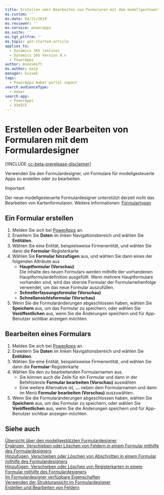 ```yaml
---
title: Erstellen oder Bearbeiten von Formularen mit dem modellgesteuerten Formulardesigner | MicrosoftDocs
ms.custom: ''
ms.date: 04/21/2019
ms.reviewer: ''
ms.service: powerapps
ms.suite: ''
ms.tgt_pltfrm: ''
ms.topic: get-started-article
applies_to:
  - Dynamics 365 (online)
  - Dynamics 365 Version 9.x
  - PowerApps
author: Aneesmsft
ms.author: matp
manager: kvivek
tags:
  - PowerApps maker portal impact
search.audienceType:
  - maker
search.app:
  - PowerApps
  - D365CE
---
```


# <a name="create-or-edit-forms-using-the-form-designer"></a>Erstellen oder Bearbeiten von Formularen mit dem Formulardesigner 
[!INCLUDE [cc-beta-prerelease-disclaimer](../../includes/cc-beta-prerelease-disclaimer.md)]

Verwenden Sie den Formulardesigner, um Formulare für modellgesteuerte Apps zu erstellen oder zu bearbeiten. 

> [!IMPORTANT]
> Der neue modellgesteuerte Formulardesigner unterstützt derzeit nicht das Bearbeiten von Kartenformularen. Weitere Informationen: [Formulartypen](types-forms.md)

## <a name="create-a-form"></a>Ein Formular erstellen 
1. Melden Sie sich bei [PowerApps](https://web.powerapps.com/?utm_source=padocs&utm_medium=linkinadoc&utm_campaign=referralsfromdoc) an. 
2. Erweitern Sie **Daten** im linken Navigationsbereich und wählen Sie **Entitäten**. 
3. Wählen Sie eine Entität, beispielsweise Firmenentität, und wählen Sie dann die **Formular**-Registerkarte 
4. Wählen Sie **Formular hinzufügen** aus, und wählen Sie dann eines der folgenden Attribute aus
    - **Hauptformular (Vorschau)**  
    Die Inhalte des neuen Formulars werden mithilfe der vorhandenen Hauptformulardefinition ausgefüllt. Wenn mehrere Hauptformulare vorhanden sind, wird das oberste Formular der Formularreihenfolge verwendet, um das neue Formular auszufüllen. 
    - **Schnellerfassungsformular (Vorschau)**
    - **Schnellansichtsformular (Vorschau)**
5. Wenn Sie die Formularänderungen abgeschlossen haben, wählen Sie **Speichern** aus, um das Formular zu speichern, oder wählen Sie **Veröffentlichen** aus, wenn Sie die Änderungen speichern und für App-Benutzer sichtbar anzeigen möchten.  

## <a name="edit-a-form"></a>Bearbeiten eines Formulars 
1. Melden Sie sich bei [PowerApps](https://web.powerapps.com/?utm_source=padocs&utm_medium=linkinadoc&utm_campaign=referralsfromdoc) an. 
2. Erweitern Sie **Daten** im linken Navigationsbereich und wählen Sie **Entitäten**. 
3. Wählen Sie eine Entität, beispielsweise Firmenentität, und wählen Sie dann die **Formular**-Registerkarte
4. Wählen Sie den zu bearbeitenden Formularnamen aus.  
    - Sie können auch die Zeile für ein Formular und dann in der Befehlsleiste **Formular bearbeiten (Vorschau)** auswählen
    - Eine weitere Alternative ist, **...** neben dem Formularnamen und dann im Menü **Formular bearbeiten (Vorschau)** auszuwählen. 
5. Wenn Sie die Formularänderungen abgeschlossen haben, wählen Sie **Speichern** aus, um das Formular zu speichern, oder wählen Sie **Veröffentlichen** aus, wenn Sie die Änderungen speichern und für App-Benutzer sichtbar anzeigen möchten. 

## <a name="see-also"></a>Siehe auch
[Übersicht über den modellgestützten Formulardesigner](form-designer-overview.md)  
[Ergänzen, Verschieben oder Löschen von Feldern in einem Formular mithilfe des Formulardesigners](add-move-or-delete-fields-on-form.md)  
[Hinzufügen, Verschieben oder Löschen von Abschnitten in einem Formular mithilfe des Formulardesigners](add-move-or-delete-sections-on-form.md)  
[Hinzufügen, Verschieben oder Löschen von Registerkarten in einem Formular mithilfe des Formulardesigners](add-move-or-delete-tabs-on-form.md)  
[Im Formulardesigner verfügbare Eigenschaften](form-designer-properties.md)  
[Verwenden der Strukturansicht im Formulardesigner](using-tree-view-on-form.md)  
[Erstellen und Bearbeiten von Feldern](../common-data-service/create-edit-field-portal.md)
